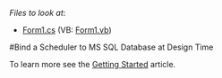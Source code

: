 <!-- default file list -->
*Files to look at*:

* [Form1.cs](./CS/SchedulerDbExample/Form1.cs) (VB: [Form1.vb](./VB/SchedulerDbExample/Form1.vb))
<!-- default file list end -->
#Bind a Scheduler to MS SQL Database at Design Time


To learn more see the <a href="https://documentation.devexpress.com/WindowsForms/2949/Controls-and-Libraries/Scheduler/Getting-Started">Getting Started</a> article.

<br/>


